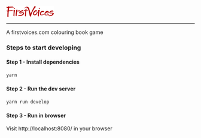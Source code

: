![logo](https://github.com/CharlieBodman/fv-games-boilerplate/blob/master/www/assets/images/logo.png?raw=true)

---

A firstvoices.com colouring book game

### Steps to start developing

#### Step 1 - Install dependencies
```bash
yarn
```

#### Step 2 - Run the dev server
```bash
yarn run develop
```

#### Step 3 - Run in browser

Visit http://localhost:8080/ in your browser